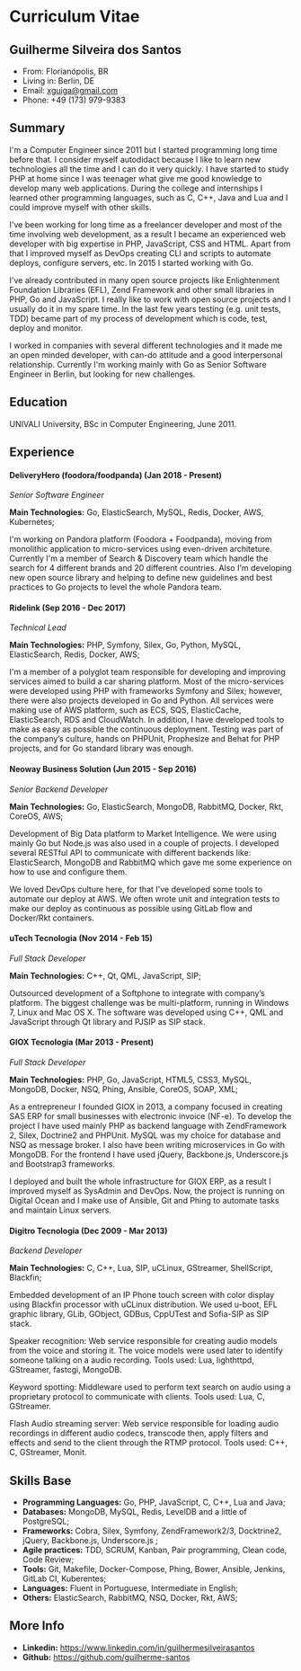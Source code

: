 # Curriculum Vitae

## Guilherme Silveira dos Santos

- From: Florianópolis, BR
- Living in: Berlin, DE
- Email: xguiga@gmail.com
- Phone: +49 (173) 979-9383

## Summary

I'm a Computer Engineer since 2011 but I started programming long time before that. I consider myself autodidact because I like to learn new technologies all the time and I can do it very quickly. I have started to study PHP at home since I was teenager what give me good knowledge to develop many web applications. During the college and internships I learned other programming languages, such as C, C++, Java and Lua and I could improve myself with other skills.

I've been working for long time as a freelancer developer and most of the time involving web development, as a result I became an experienced web developer with big expertise in PHP, JavaScript, CSS and HTML. Apart from that I improved myself as DevOps creating CLI and scripts to automate deploys, configure servers, etc. In 2015 I started working with Go.

I've already contributed in many open source projects like Enlightenment Foundation Libraries (EFL), Zend Framework and other small libraries in PHP, Go and JavaScript. I really like to work with open source projects and I usually do it in my spare time. In the last few years testing (e.g. unit tests, TDD) became part of my process of development which is code, test, deploy and monitor.

I worked in companies with several different technologies and it made me an open minded developer, with can-do attitude and a good interpersonal relationship. Currently I'm working mainly with Go as Senior Software Engineer in Berlin, but looking for new challenges.

## Education

UNIVALI University, BSc in Computer Engineering, June 2011.

## Experience

#### DeliveryHero (foodora/foodpanda) (Jan 2018 - Present)

*Senior Software Engineer*

**Main Technologies:** Go, ElasticSearch, MySQL, Redis, Docker, AWS, Kubernetes;

I'm working on Pandora platform (Foodora + Foodpanda), moving from monolithic application to micro-services using even-driven architeture. Currently I'm a member of Search & Discovery team which handle the search for 4 different brands and 20 different countries.
Also I'm developing new open source library and helping to define new guidelines and best practices to Go projects to level the whole Pandora team.

#### Ridelink (Sep 2016 - Dec 2017)

*Technical Lead*

**Main Technologies:** PHP, Symfony, Silex, Go, Python, MySQL, ElasticSearch, Redis, Docker, AWS;

I'm a member of a polyglot team responsible for developing and improving services aimed to build a car sharing platform. Most of the micro-services were developed using PHP with frameworks Symfony and Silex; however, there were also projects developed in Go and Python. All services were making use of AWS platform, such as ECS, SQS, ElasticCache, ElasticSearch, RDS and CloudWatch. In addition, I have developed tools to make as easy as possible the continuous deployment. Testing was part of the company’s culture, hands on PHPUnit, Prophesize and Behat for PHP projects, and for Go standard library was enough.

#### Neoway Business Solution (Jun 2015 - Sep 2016)

*Senior Backend Developer*

**Main Technologies:** Go, ElasticSearch, MongoDB, RabbitMQ, Docker, Rkt, CoreOS, AWS;

Development of Big Data platform to Market Intelligence. We were using mainly Go but Node.js was also used in a couple of projects. I developed several RESTful API to communicate with different backends like: ElasticSearch, MongoDB and RabbitMQ which gave me some experience on how to use and configure them.

We loved DevOps culture here, for that I've developed some tools to automate our deploy at AWS. We often wrote unit and integration tests to make our deploy as continuous as possible using GitLab flow and Docker/Rkt containers.

#### uTech Tecnologia (Nov 2014 - Feb 15)

*Full Stack Developer*

**Main Technologies:** C++, Qt, QML, JavaScript, SIP;

Outsourced development of a Softphone to integrate with company’s platform. The biggest challenge was be multi-platform, running in Windows 7, Linux and Mac OS X. The software was developed using C++, QML and JavaScript through Qt library and PJSIP as SIP stack.

#### GIOX Tecnologia (Mar 2013 - Present)

*Full Stack Developer*

**Main Technologies:** PHP, Go, JavaScript, HTML5, CSS3, MySQL, MongoDB, Docker, NSQ, Phing, Ansible, CoreOS, SOAP, XML;

As a entrepreneur I founded GIOX in 2013, a company focused in creating SAS ERP for small businesses with electronic invoice (NF-e). To develop the project I have used mainly PHP as backend language with ZendFramework 2, Silex, Doctrine2 and PHPUnit. MySQL was my choice for database and NSQ as message broker. I also have been writing microservices in Go with MongoDB. For the frontend I have used jQuery, Backbone.js, Underscore.js and Bootstrap3 frameworks.

I deployed and built the whole infrastructure for GIOX ERP, as a result I improved myself as SysAdmin and DevOps. Now, the project is running on Digital Ocean and I make use of Ansible, Git and Phing to automate tasks and maintain Linux servers.

#### Digitro Tecnologia (Dec 2009 - Mar 2013)

*Backend Developer*

**Main Technologies:** C, C++, Lua, SIP, uCLinux, GStreamer, ShellScript, Blackfin;

Embedded development of an IP Phone touch screen with color display using Blackfin processor with uCLinux distribution. We used u-boot, EFL graphic library, GLib, GObject, GDBus, CppUTest and Sofia-SIP as SIP stack.

Speaker recognition: Web service responsible for creating audio models from the voice and storing it. The voice models were used later to identify someone talking on a audio recording. Tools used: Lua, lighthttpd, GStreamer, fastcgi, MongoDB.

Keyword spotting: Middleware used to perform text search on audio using a proprietary protocol to communicate with clients. Tools used: Lua, C, GStreamer.

Flash Audio streaming server: Web service responsible for loading audio recordings in different audio codecs, transcode then, apply filters and effects and send to the client through the RTMP protocol. Tools used: C++, C, GStreamer, Monit.

## Skills Base

- **Programming Languages:** Go, PHP, JavaScript, C, C++, Lua and Java;
- **Databases:** MongoDB, MySQL, Redis, LevelDB and a little of PostgreSQL;
- **Frameworks:** Cobra, Silex, Symfony, ZendFramework2/3, Docktrine2, jQuery, Backbone.js, Underscore.js ;
- **Agile practices:** TDD, SCRUM, Kanban, Pair programming, Clean code, Code Review;
- **Tools:** Git, Makefile, Docker-Compose, Phing, Bower, Ansible, Jenkins, GitLab CI, Kuberentes;
- **Languages:** Fluent in Portuguese, Intermediate in English;
- **Others:** ElasticSearch, RabbitMQ, NSQ, Docker, Rkt, AWS;

## More Info

- **Linkedin:** https://www.linkedin.com/in/guilhermesilveirasantos
- **Github:** https://github.com/guilherme-santos
